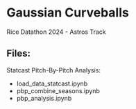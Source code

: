 # Gaussian Curveballs
Rice Datathon 2024 - Astros Track


## Files:

Statcast Pitch-By-Pitch Analysis:
- load_data_statcast.ipynb
- pbp_combine_seasons.ipynb
- pbp_analysis.ipynb

  
